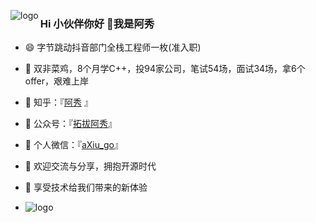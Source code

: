 <p>
<img src="https://github-readme-stats.vercel.app/api?username=forthespada
&show_icons=true" alt="logo" align="left" style="margin-bottom: 20px;" />
</p>











### Hi 小伙伴你好 👋我是阿秀

<!--

- 🔭 I’m currently working on ...

- 🌱 I’m currently learning ...

- 👯 I’m looking to collaborate on ...

- 🤔 I’m looking for help with ...

- 💬 Ask me about ...

- 📫 How to reach me: ...

- 😄 Pronouns: ...

- ⚡ Fun fact: ...
  -->

- :smile: 字节跳动抖音部门全栈工程师一枚(准入职)

- 🤔 双非菜鸡，8个月学C++，投94家公司，笔试54场，面试34场，拿6个offer，艰难上岸

- :dog: 知乎：『[阿秀](https://www.zhihu.com/people/yi-wen-zi-hao-shu/answers) 』

- 👯 公众号：『[拓拔阿秀](https://cdn.jsdelivr.net/gh/forthespada/mediaImage1@1.2.5.4/202001/公众号二维码.jpg)』

- 💬 个人微信：『[aXiu_go](https://cdn.jsdelivr.net/gh/forthespada/mediaImage1@1.2.5.4/202012/阿霜纯微信.png)』

- :beer: 欢迎交流与分享，拥抱开源时代

- :clap: 享受技术给我们带来的新体验 

  

- <img src="https://github-profile-trophy.vercel.app/?username=forthespada&theme=flat&column=7" alt="logo" align="left" style="margin: auto;"/>

  
